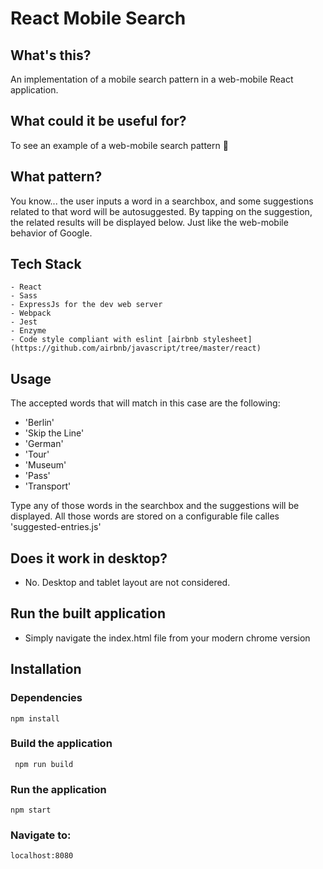 # React Mobile Search

## What's this?
An implementation of a mobile search pattern in a web-mobile React application. 

## What could it be useful for?
To see an example of a web-mobile search pattern :iphone:

## What pattern?
You know... the user inputs a word in a searchbox, and some suggestions related to that word will be autosuggested. By tapping on the suggestion, the related results will be displayed below. Just like the web-mobile behavior of Google.

## Tech Stack
```
- React
- Sass
- ExpressJs for the dev web server
- Webpack
- Jest
- Enzyme
- Code style compliant with eslint [airbnb stylesheet](https://github.com/airbnb/javascript/tree/master/react)
```

## Usage
The accepted words that will match in this case are the following:
- 'Berlin'
- 'Skip the Line'
- 'German'
- 'Tour'
- 'Museum'
- 'Pass'
- 'Transport'

Type any of those words in the searchbox and the suggestions will be displayed.
All those words are stored on a configurable file calles 'suggested-entries.js'
 
## Does it work in desktop?

- No. Desktop and tablet layout are not considered.

## Run the built application
- Simply navigate the index.html file from your modern chrome version

## Installation

### Dependencies
```
npm install
```

### Build the application
```
 npm run build
```

### Run the application
```
npm start
```

### Navigate to:
```
localhost:8080
```
